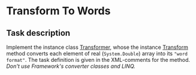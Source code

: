 # Transform To Words

## Task description

Implement the instance class [Transformer](Transfomer/Transformer.cs#L8), whose the instance [Transform](Transfomer/Transformer.cs#L17) method converts each element of real (`System.Double`) array into its `"word format"`. The task definition is given in the XML-comments for the method.     
_Don't use Framework's converter classes and LINQ._